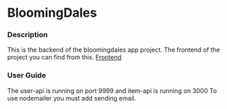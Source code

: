 # BloomingDales

### Description
This is the backend of the bloomingdales app project. 
The frontend of the project you can find from this. [Frontend](https://github.com/CMJD-IJSE/Bloomigdale-frontend.git)

### User Guide
The user-api is running on port 9999 and item-api is running on 3000
To use nodemailer you must add sending email.
